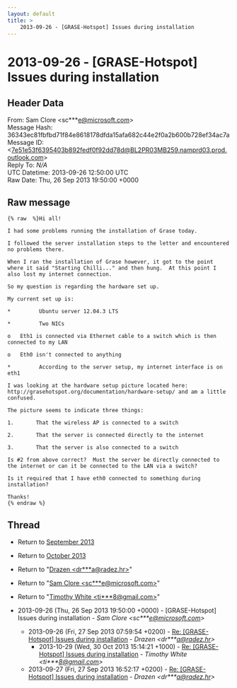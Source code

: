 ```yaml
---
layout: default
title: >
    2013-09-26 - [GRASE-Hotspot] Issues during installation
---
```


# 2013-09-26 - [GRASE-Hotspot] Issues during installation

## Header Data

From: Sam Clore \<sc***e@microsoft.com\><br>
Message Hash: 36343ec81fbfbd71f84e8618178dfda15afa682c44e2f0a2b600b728ef34ac7a<br>
Message ID: \<7e51e53f6395403b892fedf0f92dd78d@BL2PR03MB259.namprd03.prod.outlook.com\><br>
Reply To: _N/A_<br>
UTC Datetime: 2013-09-26 12:50:00 UTC<br>
Raw Date: Thu, 26 Sep 2013 19:50:00 +0000<br>

## Raw message

```
{% raw  %}Hi all!

I had some problems running the installation of Grase today.

I followed the server installation steps to the letter and encountered no problems there.

When I ran the installation of Grase however, it got to the point where it said "Starting Chilli..." and then hung.  At this point I also lost my internet connection.

So my question is regarding the hardware set up.

My current set up is:

*         Ubuntu server 12.04.3 LTS

*         Two NICs

o   Eth1 is connected via Ethernet cable to a switch which is then connected to my LAN

o   Eth0 isn't connected to anything

*         According to the server setup, my internet interface is on eth1

I was looking at the hardware setup picture located here: http://grasehotspot.org/documentation/hardware-setup/ and am a little confused.

The picture seems to indicate three things:

1.       That the wireless AP is connected to a switch

2.       That the server is connected directly to the internet

3.       That the server is also connected to a switch

Is #2 from above correct?  Must the server be directly connected to the internet or can it be connected to the LAN via a switch?

Is it required that I have eth0 connected to something during installation?

Thanks!
{% endraw %}
```

## Thread

+ Return to [September 2013](/archive/2013/09)
+ Return to [October 2013](/archive/2013/10)

+ Return to "[Drazen <dr***a<span>@</span>radez.hr>](/authors/dr___a_at_radez_hr)"
+ Return to "[Sam Clore <sc***e<span>@</span>microsoft.com>](/authors/sc___e_at_microsoft_com)"
+ Return to "[Timothy White <ti***8<span>@</span>gmail.com>](/authors/ti___8_at_gmail_com)"

+ 2013-09-26 (Thu, 26 Sep 2013 19:50:00 +0000) - [GRASE-Hotspot] Issues during installation - _Sam Clore \<sc***e@microsoft.com\>_
  + 2013-09-26 (Fri, 27 Sep 2013 07:59:54 +0200) - [Re: [GRASE-Hotspot] Issues during installation](/archive/2013/09/f680e2f20ea9c47b1887aac2b7023231a6d4072de49a17655670b854bd276ab2) - _Drazen \<dr***a@radez.hr\>_
    + 2013-10-29 (Wed, 30 Oct 2013 15:14:21 +1000) - [Re: [GRASE-Hotspot] Issues during installation](/archive/2013/10/ab952c74bec33fdc47474ea8b4b084fd8b01a95bff93d3ae818f5784592a645d) - _Timothy White \<ti***8@gmail.com\>_
  + 2013-09-27 (Fri, 27 Sep 2013 16:52:17 +0200) - [Re: [GRASE-Hotspot] Issues during installation](/archive/2013/09/cc516dc6eae1d78e7c6c44c04de13d0c8e602f006800e00de05ae140a2f522ae) - _Drazen \<dr***a@radez.hr\>_

